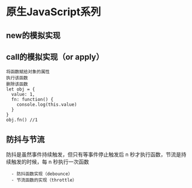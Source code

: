 # 原生JavaScript系列
## new的模拟实现
## call的模拟实现（or apply）
```
将函数赋给对象的属性
执行该函数
删除该函数
let obj = {
  value: 1,
  fn: function() {
    console.log(this.value)
  }
}
obj.fn() //1
```
## 防抖与节流
防抖是虽然事件持续触发，但只有等事件停止触发后 n 秒才执行函数，节流是持续触发的时候，每 n 秒执行一次函数

      - 防抖函数实现（debounce）
      - 节流函数的实现（throttle）
